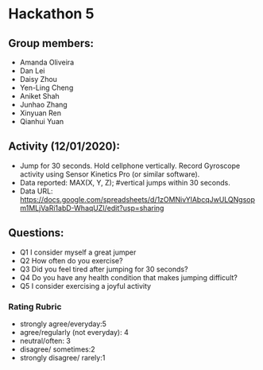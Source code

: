 # Hackathon 5

## Group members: 
* Amanda Oliveira
* Dan Lei 
* Daisy Zhou
* Yen-Ling Cheng
* Aniket Shah
* Junhao Zhang
* Xinyuan Ren
* Qianhui Yuan

## Activity (12/01/2020): 
* Jump for 30 seconds. Hold cellphone vertically. Record Gyroscope activity using Sensor Kinetics Pro (or similar software).
* Data reported: MAX(X, Y, Z); #vertical jumps within 30 seconds.
* Data URL: https://docs.google.com/spreadsheets/d/1zOMNivYlAbcqJwULQNgsopm1MLjVaRi1abD-WhaqUZI/edit?usp=sharing

## Questions: 
* Q1	I consider myself a great jumper
* Q2	How often do you exercise?
* Q3	Did you feel tired after jumping for 30 seconds?
* Q4	Do you have any health condition that makes jumping difficult?
* Q5	I consider exercising a joyful activity

### Rating Rubric 
* strongly agree/everyday:5
* agree/regularly (not everyday): 4
* neutral/often: 3
* disagree/ sometimes:2
* strongly disagree/ rarely:1



